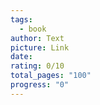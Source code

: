 ```yaml
---
tags:
  - book
author: Text
picture: Link
date: 
rating: 0/10
total_pages: "100"
progress: "0"
---
```

